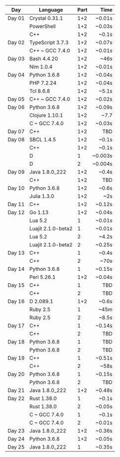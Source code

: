 | Day    | Language | Part | Time |
| ------ | -------- | ---- | ---: |
| Day 01 |Crystal 0.31.1| 1+2| ~0.01s |
|        |PowerShell| 1+2| ~0.03s |
|        |C++| 1+2| ~0.1s |
| Day 02 |TypeScript 3.7.3| 1+2| ~0.07s |
|        |C++ ~ GCC 7.4.0| 1+2| ~0.01s |
| Day 03 |Bash 4.4.20| 1+2| ~46s |
|        |Nim 1.0.4| 1+2| ~0.01s |
| Day 04 |Python 3.6.8| 1+2| ~0.04s |
|        |PHP 7.2.24| 1+2| ~0.04s |
|        |Tcl 8.6.8| 1+2| ~5.1s |
| Day 05 |C++ ~ GCC 7.4.0| 1+2| ~0.02s |
| Day 06 |Python 3.6.8| 1+2| ~0.09s |
|        |Clojure 1.10.1| 1+2| ~7.7 |
|        |C ~ GCC 7.4.0| 1+2| ~0.03s |
| Day 07 |C++| 1+2| TBD |
| Day 08 |SBCL 1.4.5| 1+2| ~0.1s |
|        |C++| 1+2| ~0.1s |
|        |D| 1| ~0.003s |
|        |D| 2| ~0.004s |
| Day 09 |Java 1.8.0_222| 1+2| ~0.4s |
|        |C++| 1+2| TBD |
| Day 10 |Python 3.6.8| 1+2| ~0.6s |
|        |Julia 1.3.0| 1+2| ~2s |
| Day 11 |C++| 1+2| ~0.12s |
| Day 12 |Go 1.13| 1+2| ~0.04s |
|        |Lua 5.2| 1| ~0.01s |
|        |Luajit 2.1.0-beta2| 1| ~0.01s |
|        |Lua 5.2| 2| ~4.2s |
|        |Luajit 2.1.0-beta2| 2| ~0.25s |
| Day 13 |C++| 1| ~0.4s |
|        |C++| 2| ~70s |
| Day 14 |Python 3.6.8| 1| ~0.15s |
|        |Perl 5.26.1| 1+2| ~0.04s |
| Day 15 |C++| 1| TBD |
|        |C++| 2| TBD |
| Day 16 |D 2.089.1| 1+2| ~0.6s |
|        |Ruby 2.5| 1| ~45m |
|        |Ruby 2.5| 2| ~8.5s |
| Day 17 |C++| 1| ~0.14s |
|        |C++| 2| TBD |
| Day 18 |Python 3.6.8| 1| TBD |
|        |Python 3.6.8| 2| TBD |
| Day 19 |C++| 1| ~0.51s |
|        |C++| 2| ~58s |
| Day 20 |Python 3.6.8| 1| ~0.15s |
|        |Python 3.6.8| 2| TBD |
| Day 21 |Java 1.8.0_222| 1+2| ~0.48s |
| Day 22 |Rust 1.38.0| 1| ~0.1s |
|        |Rust 1.38.0| 2| ~0.05s |
|        |C ~ GCC 7.4.0| 1| ~0.1s |
|        |C ~ GCC 7.4.0| 2| ~0.01s |
| Day 23 |Java 1.8.0_222| 1+2| ~0.36s |
| Day 24 |Python 3.6.8| 1+2| ~0.05s |
| Day 25 |Java 1.8.0_222| 1| ~0.35s |
